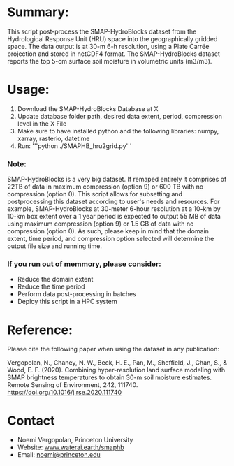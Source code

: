 # Summary:
This script post-process the SMAP-HydroBlocks dataset from the Hydrological Response Unit (HRU) space into the geographically gridded space. The data output is at 30-m 6-h resolution, using a Plate Carrée projection and stored in netCDF4 format. The SMAP-HydroBlocks dataset reports the top 5-cm surface soil moisture in volumetric units (m3/m3).

# Usage: 
1. Download the SMAP-HydroBlocks Database at X
2. Update database folder path, desired data extent, period, compression level in the X File
3. Make sure to have installed python and the following libraries: numpy, xarray, rasterio, datetime
4. Run: '''python ./SMAPHB_hru2grid.py'''

### Note: 
SMAP-HydroBlocks is a very big dataset. If remaped entirely it comprises of 22TB of data in maximum compression (option 9) or 600 TB with no compression (option 0). This script allows for subsetting and postprocessing this dataset according to user's needs and resources. For example, SMAP-HydroBlocks at 30-meter 6-hour resolution at a 10-km by 10-km box extent over a 1 year period is expected to output 55 MB of data using maximum compression (option 9) or 1.5 GB of data with no compression (option 0). As such, please keep in mind that the domain extent, time period, and compression option selected will determine the output file size and running time.

### If you run out of memmory, please consider:
 - Reduce the domain extent
 - Reduce the time period
 - Perform data post-processing in batches
 - Deploy this script in a HPC system

# Reference:

Please cite the following paper when using the dataset in any publication:

Vergopolan, N., Chaney, N. W., Beck, H. E., Pan, M., Sheffield, J., Chan, S., & Wood, E. F. (2020). Combining hyper-resolution land surface modeling with SMAP brightness temperatures to obtain 30-m soil moisture estimates. Remote Sensing of Environment, 242, 111740. https://doi.org/10.1016/j.rse.2020.111740

# Contact
 - Noemi Vergopolan, Princeton University
 - Website: www.waterai.earth/smaphb
 - Email: noemi@princeton.edu

